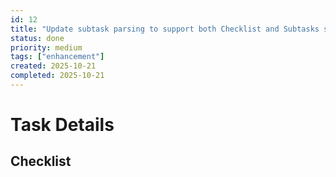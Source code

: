 ```yaml
---
id: 12
title: "Update subtask parsing to support both Checklist and Subtasks sections, defaulting to Subtasks"
status: done
priority: medium
tags: ["enhancement"]
created: 2025-10-21
completed: 2025-10-21
---
```


# Task Details

## Checklist
